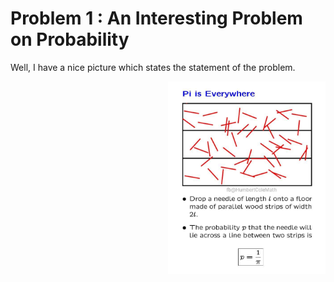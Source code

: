 # Problem 1 : An Interesting Problem on Probability

Well, I have a nice picture which states the statement of the problem.

<img style="float: right" src="../assets/prob1.jpg" height="50%" width="50%">
